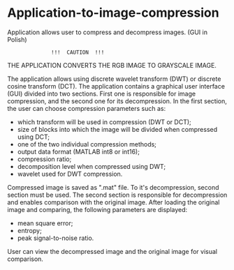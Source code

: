 # Application-to-image-compression
Application allows user to compress and decompress images. (GUI in Polish)

                  !!!  CAUTION  !!!
THE APPLICATION CONVERTS THE RGB IMAGE TO GRAYSCALE IMAGE.

The application allows using discrete wavelet transform (DWT) or discrete cosine transform (DCT).
The application contains a graphical user interface (GUI) divided into two sections. First one is responsible for image compression, and the second one for its decompression.
In the first section, the user can choose compression parameters such as:
- which transform will be used in compression (DWT or DCT);
- size of blocks into which the image will be divided when compressed using DCT;
- one of the two individual compression methods;
- output data format (MATLAB int8 or int16);
- compression ratio;
- decomposition level when compressed using DWT;
- wavelet used for DWT compression.

Compressed image is saved as ".mat" file. To it's decompression, second section must be used. 
The second section is responsible for decompression and enables comparison with the original image. 
After loading the original image and comparing, the following parameters are displayed:
- mean square error;
- entropy;
- peak signal-to-noise ratio.

User can view the decompressed image and the original image for visual comparison.
